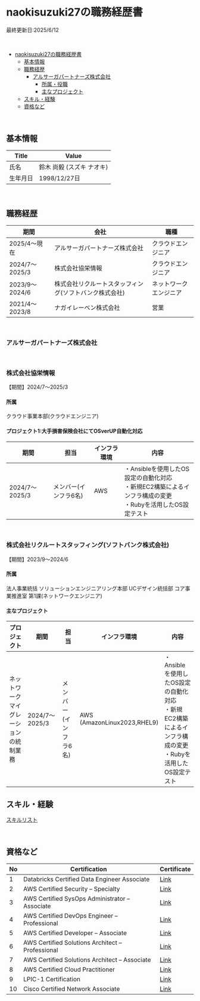 naokisuzuki27の職務経歴書
======
最終更新日:2025/6/12

<br>

- [naokisuzuki27の職務経歴書](#naokisuzuki27の職務経歴書)
  - [基本情報](#基本情報)
  - [職務経歴](#職務経歴)
    - [アルサーガパートナーズ株式会社](#アルサーガパートナーズ株式会社)
      - [所属・役職](#所属役職)
      - [主なプロジェクト](#主なプロジェクト)
  - [スキル・経験](#スキル経験)
  - [資格など](#資格など)

<br>

基本情報
-------
|Title|Value|
|---|-----|
|氏名|鈴木 尚毅 (スズキ ナオキ)|
|生年月日|1998/12/27日|


<br>

職務経歴
-------
|期間|会社|職種|
|-------------|-----|-----|
|2025/4〜現在|アルサーガパートナーズ株式会社|クラウドエンジニア|
|2024/7〜2025/3|株式会社協栄情報|クラウドエンジニア|
|2023/9〜2024/6|株式会社リクルートスタッフィング(ソフトバンク株式会社)|ネットワークエンジニア|
|2021/4〜2023/8|ナガイレーベン株式会社|営業|


<br>

### アルサーガパートナーズ株式会社


<br>

### 株式会社協栄情報
【期間】2024/7〜2025/3
#### 所属
クラウド事業本部(クラウドエンジニア) 
#### プロジェクト1:大手損害保険会社にてOSverUP自動化対応
|期間|担当|インフラ環境|内容|
|---|---|---|---|
|2024/7〜2025/3|メンバー(インフラ6名)|AWS|・Ansibleを使用したOS設定の自動化対応<br>・新規EC2構築によるインフラ構成の変更<br>・Rubyを活用したOS設定テスト|

<br>

### 株式会社リクルートスタッフィング(ソフトバンク株式会社)
【期間】2023/9〜2024/6  
#### 所属
法人事業統括 ソリューションエンジニアリング本部 UCデザイン統括部 コア事業推進室 第1課(ネットワークエンジニア) 
#### 主なプロジェクト
|プロジェクト|期間|担当|インフラ環境|内容|
|---|-----|-----|-----|-----|
|ネットワークマイグレーションの統制業務|2024/7〜2025/3|メンバー(インフラ6名)|AWS<br>(AmazonLinux2023,RHEL9)|・Ansibleを使用したOS設定の自動化対応<br>・新規EC2構築によるインフラ構成の変更<br>・Rubyを活用したOS設定テスト|

スキル・経験
---------
[スキルリスト](/)

<br>

資格など
-------------
|No|Certification|Certificate|
|---|---|---|
|1|Databricks Certified Data Engineer Associate|[Link](https://credentials.databricks.com/6f0165cc-0341-4fcb-a0a5-a7a368e6bd69#acc.BA0MowNU)|
|2|AWS Certified Security – Specialty|[Link](https://www.credly.com/badges/653aaf3b-4a57-4de8-b9c4-b00291de14a5)|
|3|AWS Certified SysOps Administrator – Associate|[Link](https://www.credly.com/badges/700eb3d5-e5a6-4712-9b2a-269e34987b17)|
|4|AWS Certified DevOps Engineer – Professional|[Link](https://www.credly.com/badges/623fa0c4-9c3a-46f4-81c1-c4d8bf8aa1dd)|
|5|AWS Certified Developer – Associate|[Link](https://www.credly.com/badges/bb54ba51-a50c-4435-a8de-dc48c3e8277d)|
|6|AWS Certified Solutions Architect – Professional|[Link](https://www.credly.com/badges/d59e8494-24d2-4c9a-a118-0af0bd61d086)|
|7|AWS Certified Solutions Architect – Associate|[Link](https://www.credly.com/badges/149a99dd-9930-4bc1-b3f5-0a071d39efe1)|
|8|AWS Certified Cloud Practitioner|[Link](https://www.credly.com/badges/375d6392-db90-4b31-aad1-629f607e60e2)|
|9|LPIC-1 Certification|[Link](https://www.credly.com/badges/7391e201-5cdf-41d4-824d-512ae13e5816/public_url)|
|10|Cisco Certified Network Associate|[Link](https://www.credly.com/badges/002f75d7-ea68-468d-a759-a26f45c82d7e)|

<br>


